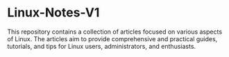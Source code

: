 # Linux-Notes-V1
This repository contains a collection of articles focused on various aspects of Linux. The articles aim to provide comprehensive and practical guides, tutorials, and tips for Linux users, administrators, and enthusiasts.
